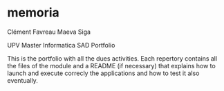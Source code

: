 # memoria
Clément Favreau
Maeva Siga

UPV Master Informatica
SAD Portfolio

This is the portfolio with all the dues activities. 
Each repertory contains all the files of the module and a README (if necessary) that explains how to launch and execute correcly the applications and how to test it also eventually.
